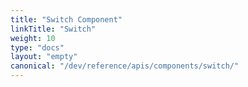 ```yaml
---
title: "Switch Component"
linkTitle: "Switch"
weight: 10
type: "docs"
layout: "empty"
canonical: "/dev/reference/apis/components/switch/"
---
```

